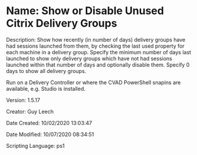﻿# Name: Show or Disable Unused Citrix Delivery Groups

Description: Show how recently (in number of days) delivery groups have had sessions launched from them, by checking the last used property for each machine in a delivery group.
Specify the minimum number of days last launched to show only delivery groups which have not had sessions launched within that number of days and optionally disable them. Specify 0 days to show all delivery groups.

Run on a Delivery Controller or where the CVAD PowerShell snapins are available, e.g. Studio is installed.

Version: 1.5.17

Creator: Guy Leech

Date Created: 10/02/2020 13:03:47

Date Modified: 10/07/2020 08:34:51

Scripting Language: ps1

